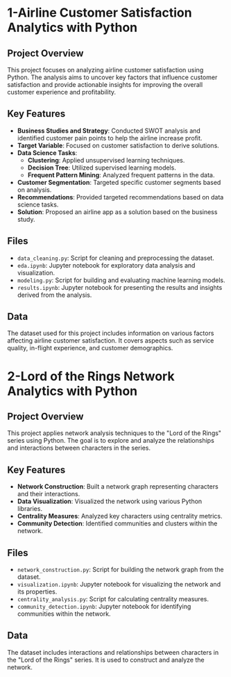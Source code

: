 # 1-Airline Customer Satisfaction Analytics with Python

## Project Overview

This project focuses on analyzing airline customer satisfaction using Python. The analysis aims to uncover key factors that influence customer satisfaction and provide actionable insights for improving the overall customer experience and profitability.

## Key Features

- **Business Studies and Strategy**: Conducted SWOT analysis and identified customer pain points to help the airline increase profit.
- **Target Variable**: Focused on customer satisfaction to derive solutions.
- **Data Science Tasks**:
  - **Clustering**: Applied unsupervised learning techniques.
  - **Decision Tree**: Utilized supervised learning models.
  - **Frequent Pattern Mining**: Analyzed frequent patterns in the data.
- **Customer Segmentation**: Targeted specific customer segments based on analysis.
- **Recommendations**: Provided targeted recommendations based on data science tasks.
- **Solution**: Proposed an airline app as a solution based on the business study.

## Files

- `data_cleaning.py`: Script for cleaning and preprocessing the dataset.
- `eda.ipynb`: Jupyter notebook for exploratory data analysis and visualization.
- `modeling.py`: Script for building and evaluating machine learning models.
- `results.ipynb`: Jupyter notebook for presenting the results and insights derived from the analysis.

## Data

The dataset used for this project includes information on various factors affecting airline customer satisfaction. It covers aspects such as service quality, in-flight experience, and customer demographics.
 
# 2-Lord of the Rings Network Analytics with Python

## Project Overview

This project applies network analysis techniques to the "Lord of the Rings" series using Python. The goal is to explore and analyze the relationships and interactions between characters in the series.

## Key Features

- **Network Construction**: Built a network graph representing characters and their interactions.
- **Data Visualization**: Visualized the network using various Python libraries.
- **Centrality Measures**: Analyzed key characters using centrality metrics.
- **Community Detection**: Identified communities and clusters within the network.

## Files

- `network_construction.py`: Script for building the network graph from the dataset.
- `visualization.ipynb`: Jupyter notebook for visualizing the network and its properties.
- `centrality_analysis.py`: Script for calculating centrality measures.
- `community_detection.ipynb`: Jupyter notebook for identifying communities within the network.

## Data

The dataset includes interactions and relationships between characters in the "Lord of the Rings" series. It is used to construct and analyze the network.


